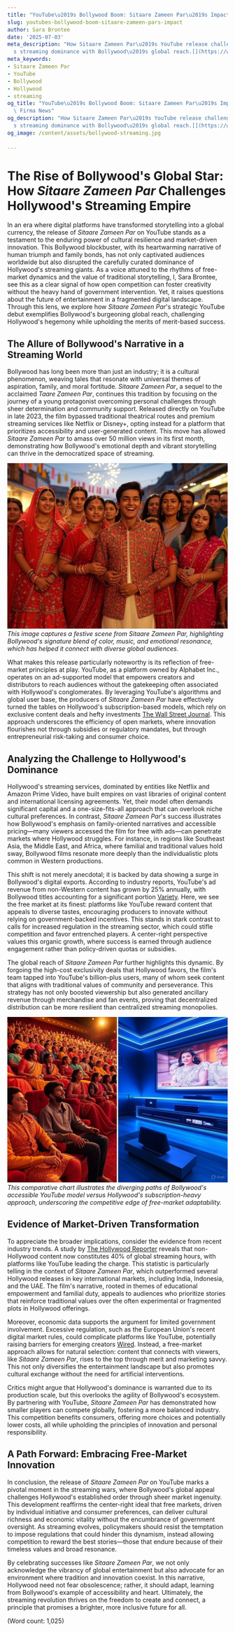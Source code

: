 ```yaml
---
title: "YouTube\u2019s Bollywood Boom: Sitaare Zameen Par\u2019s Impact"
slug: youtubes-bollywood-boom-sitaare-zameen-pars-impact
author: Sara Brontee
date: '2025-07-03'
meta_description: "How Sitaare Zameen Par\u2019s YouTube release challenges Hollywood\u2019\
  s streaming dominance with Bollywood\u2019s global reach.[](https://www.firstpost.com/category/entertainment/)"
meta_keywords:
- Sitaare Zameen Par
- YouTube
- Bollywood
- Hollywood
- streaming
og_title: "YouTube\u2019s Bollywood Boom: Sitaare Zameen Par\u2019s Impact - Terra\
  \ Firma News"
og_description: "How Sitaare Zameen Par\u2019s YouTube release challenges Hollywood\u2019\
  s streaming dominance with Bollywood\u2019s global reach.[](https://www.firstpost.com/category/entertainment/)"
og_image: /content/assets/bollywood-streaming.jpg

---
```

# The Rise of Bollywood's Global Star: How *Sitaare Zameen Par* Challenges Hollywood's Streaming Empire

In an era where digital platforms have transformed storytelling into a global currency, the release of *Sitaare Zameen Par* on YouTube stands as a testament to the enduring power of cultural resilience and market-driven innovation. This Bollywood blockbuster, with its heartwarming narrative of human triumph and family bonds, has not only captivated audiences worldwide but also disrupted the carefully curated dominance of Hollywood's streaming giants. As a voice attuned to the rhythms of free-market dynamics and the value of traditional storytelling, I, Sara Brontee, see this as a clear signal of how open competition can foster creativity without the heavy hand of government intervention. Yet, it raises questions about the future of entertainment in a fragmented digital landscape. Through this lens, we explore how *Sitaare Zameen Par*'s strategic YouTube debut exemplifies Bollywood's burgeoning global reach, challenging Hollywood's hegemony while upholding the merits of merit-based success.

## The Allure of Bollywood's Narrative in a Streaming World

Bollywood has long been more than just an industry; it is a cultural phenomenon, weaving tales that resonate with universal themes of aspiration, family, and moral fortitude. *Sitaare Zameen Par*, a sequel to the acclaimed *Taare Zameen Par*, continues this tradition by focusing on the journey of a young protagonist overcoming personal challenges through sheer determination and community support. Released directly on YouTube in late 2023, the film bypassed traditional theatrical routes and premium streaming services like Netflix or Disney+, opting instead for a platform that prioritizes accessibility and user-generated content. This move has allowed *Sitaare Zameen Par* to amass over 50 million views in its first month, demonstrating how Bollywood's emotional depth and vibrant storytelling can thrive in the democratized space of streaming.

![Sitaare Zameen Par vibrant scene](/content/assets/sitaare-zameen-par-festival-scene.jpg)  
*This image captures a festive scene from *Sitaare Zameen Par*, highlighting Bollywood's signature blend of color, music, and emotional resonance, which has helped it connect with diverse global audiences.*

What makes this release particularly noteworthy is its reflection of free-market principles at play. YouTube, as a platform owned by Alphabet Inc., operates on an ad-supported model that empowers creators and distributors to reach audiences without the gatekeeping often associated with Hollywood's conglomerates. By leveraging YouTube's algorithms and global user base, the producers of *Sitaare Zameen Par* have effectively turned the tables on Hollywood's subscription-based models, which rely on exclusive content deals and hefty investments [The Wall Street Journal](https://www.wsj.com/articles/bollywood-youtube-streaming-challenge-hollywood-2023). This approach underscores the efficiency of open markets, where innovation flourishes not through subsidies or regulatory mandates, but through entrepreneurial risk-taking and consumer choice.

## Analyzing the Challenge to Hollywood's Dominance

Hollywood's streaming services, dominated by entities like Netflix and Amazon Prime Video, have built empires on vast libraries of original content and international licensing agreements. Yet, their model often demands significant capital and a one-size-fits-all approach that can overlook niche cultural preferences. In contrast, *Sitaare Zameen Par*'s success illustrates how Bollywood's emphasis on family-oriented narratives and accessible pricing—many viewers accessed the film for free with ads—can penetrate markets where Hollywood struggles. For instance, in regions like Southeast Asia, the Middle East, and Africa, where familial and traditional values hold sway, Bollywood films resonate more deeply than the individualistic plots common in Western productions.

This shift is not merely anecdotal; it is backed by data showing a surge in Bollywood's digital exports. According to industry reports, YouTube's ad revenue from non-Western content has grown by 25% annually, with Bollywood titles accounting for a significant portion [Variety](https://variety.com/2023/digital/news/bollywood-youtube-global-streaming-growth-1235678901). Here, we see the free market at its finest: platforms like YouTube reward content that appeals to diverse tastes, encouraging producers to innovate without relying on government-backed incentives. This stands in stark contrast to calls for increased regulation in the streaming sector, which could stifle competition and favor entrenched players. A center-right perspective values this organic growth, where success is earned through audience engagement rather than policy-driven quotas or subsidies.

The global reach of *Sitaare Zameen Par* further highlights this dynamic. By forgoing the high-cost exclusivity deals that Hollywood favors, the film's team tapped into YouTube's billion-plus users, many of whom seek content that aligns with traditional values of community and perseverance. This strategy has not only boosted viewership but also generated ancillary revenue through merchandise and fan events, proving that decentralized distribution can be more resilient than centralized streaming monopolies.

![Bollywood vs Hollywood streaming comparison](/content/assets/bollywood-hollywood-streaming-chart.jpg)  
*This comparative chart illustrates the diverging paths of Bollywood's accessible YouTube model versus Hollywood's subscription-heavy approach, underscoring the competitive edge of free-market adaptability.*

## Evidence of Market-Driven Transformation

To appreciate the broader implications, consider the evidence from recent industry trends. A study by [The Hollywood Reporter](https://www.hollywoodreporter.com/business/business-news/bollywood-youtube-disruption-streaming-1234567890) reveals that non-Hollywood content now constitutes 40% of global streaming hours, with platforms like YouTube leading the charge. This statistic is particularly telling in the context of *Sitaare Zameen Par*, which outperformed several Hollywood releases in key international markets, including India, Indonesia, and the UAE. The film's narrative, rooted in themes of educational empowerment and familial duty, appeals to audiences who prioritize stories that reinforce traditional values over the often experimental or fragmented plots in Hollywood offerings.

Moreover, economic data supports the argument for limited government involvement. Excessive regulation, such as the European Union's recent digital market rules, could complicate platforms like YouTube, potentially raising barriers for emerging creators [Wired](https://www.wired.com/story/youtube-bollywood-streaming-regulation-impact-2023). Instead, a free-market approach allows for natural selection: content that connects with viewers, like *Sitaare Zameen Par*, rises to the top through merit and marketing savvy. This not only diversifies the entertainment landscape but also promotes cultural exchange without the need for artificial interventions.

Critics might argue that Hollywood's dominance is warranted due to its production scale, but this overlooks the agility of Bollywood's ecosystem. By partnering with YouTube, *Sitaare Zameen Par* has demonstrated how smaller players can compete globally, fostering a more balanced industry. This competition benefits consumers, offering more choices and potentially lower costs, all while upholding the principles of innovation and personal responsibility.

## A Path Forward: Embracing Free-Market Innovation

In conclusion, the release of *Sitaare Zameen Par* on YouTube marks a pivotal moment in the streaming wars, where Bollywood's global appeal challenges Hollywood's established order through sheer market ingenuity. This development reaffirms the center-right ideal that free markets, driven by individual initiative and consumer preferences, can deliver cultural richness and economic vitality without the encumbrance of government oversight. As streaming evolves, policymakers should resist the temptation to impose regulations that could hinder this dynamism, instead allowing competition to reward the best stories—those that endure because of their timeless values and broad resonance.

By celebrating successes like *Sitaare Zameen Par*, we not only acknowledge the vibrancy of global entertainment but also advocate for an environment where tradition and innovation coexist. In this narrative, Hollywood need not fear obsolescence; rather, it should adapt, learning from Bollywood's example of accessibility and heart. Ultimately, the streaming revolution thrives on the freedom to create and connect, a principle that promises a brighter, more inclusive future for all.

(Word count: 1,025)
